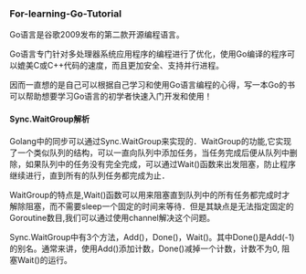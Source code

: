 ### For-learning-Go-Tutorial
Go语言是谷歌2009发布的第二款开源编程语言。

Go语言专门针对多处理器系统应用程序的编程进行了优化，使用Go编译的程序可以媲美C或C++代码的速度，而且更加安全、支持并行进程。

因而一直想的是自己可以根据自己学习和使用Go语言编程的心得，写一本Go的书可以帮助想要学习Go语言的初学者快速入门开发和使用！

#### Sync.WaitGroup解析

Golang中的同步可以通过Sync.WaitGroup来实现的．WaitGroup的功能,它实现了一个类似队列的结构，可以一直向队列中添加任务，当任务完成后便从队列中删除，如果队列中的任务没有完全完成，可以通过Wait()函数来出发阻塞，防止程序继续进行，直到所有的队列任务都完成为止．

WaitGroup的特点是,Wait()函数可以用来阻塞直到队列中的所有任务都完成时才解除阻塞，而不需要sleep一个固定的时间来等待．但是其缺点是无法指定固定的Goroutine数目,我们可以通过使用channel解决这个问题。

Sync.WaitGroup中有3个方法，Add()，Done()，Wait()。其中Done()是Add(-1)的别名。通常来讲，使用Add()添加计数，Done()减掉一个计数，计数不为0, 阻塞Wait()的运行。

